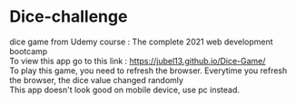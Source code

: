 # Dice-challenge
dice game from Udemy course : The complete 2021 web development bootcamp <br>
To view this app go to this link : https://jubel13.github.io/Dice-Game/ <br>
To play this game, you need to refresh the browser. Everytime you refresh the browser, the dice value changed randomly <br>
This app doesn't look good on mobile device, use pc instead.
